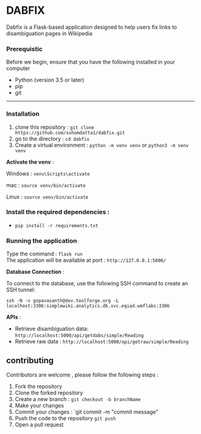 # DABFIX

Dabfix is a Flask-based application designed to help users fix links to disambiguation pages in Wikipedia

### Prerequistic
Before we begin, ensure that you have the following installed in your computer
- Python (version 3.5 or later)
- pip
- git
___
### Installation

1. clone this repository : `git clone https://github.com/sohomdatta1/dabfix.git` 
2. go to the directory : `cd dabfix`
3. Create a virtual environment : `python -m venv venv` or `python3 -m venv venv` <br>

**Activate the venv** : 

Windows : `venv\Scripts\activate`

mac : `source venv/bin/activate`

Linux  : `source venv/bin/activate` <br>


### Install the required dependencies :
- `pip install -r requirements.txt`

### Running the application

Type the command : `flask run` <br>
The application will be available at port : `http://127.0.0.1:5000/`

**Database Connection** :

To connect to the database, use the following SSH command to create an SSH tunnel:

`ssh -N -v gopavasanth@dev.toolforge.org -L localhost:3306:simplewiki.analytics.db.svc.eqiad.wmflabs:3306`

**APIs** :
- Retrieve disambiguation data:
`http://localhost:5000/api/getdabs/simple/Reading`
- Retrieve raw data :
`http://localhost:5000/api/getraw/simple/Reading`

## contributing

Contributors are welcome , please follow the following steps :
1. Fork the repository
2. Clone the forked repository
3. Create a new branch : `git checkout -b branchName`
4. Make your changes
5. Commit your changes : `git commit -m "commit message"
6. Push the code to the repository `git push`
7. Open a pull request
